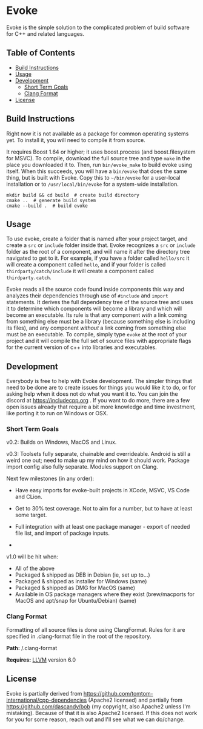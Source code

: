 # Evoke  <!-- omit in toc -->

Evoke is the simple solution to the complicated problem of build software for C++ and related languages.

## Table of Contents  <!-- omit in toc -->

- [Build Instructions](#build-instructions)
- [Usage](#usage)
- [Development](#development)
  - [Short Term Goals](#short-term-goals)
  - [Clang Format](#clang-format)
- [License](#license)

## Build Instructions

Right now it is not available as a package for common operating systems yet. To install it, you will need to compile it from source.

It requires Boost 1.64 or higher; it uses boost.process (and boost.filesystem for MSVC). To compile, download the full source tree and type `make` in the place you downloaded it to. Then, run `bin/evoke_make` to build evoke using itself. When this succeeds, you will have a `bin/evoke` that does the same thing, but is built with Evoke. Copy this to `~/bin/evoke` for a user-local installation or to `/usr/local/bin/evoke` for a system-wide installation.

```console
mkdir build && cd build  # create build directory
cmake ..  # generate build system
cmake --build .  # build evoke
```

## Usage

To use evoke, create a folder that is named after your project target, and create a `src` or `include` folder inside that. Evoke recognizes a `src` or `include` folder as the root of a component, and will name it after the directory tree navigated to get to it. For example, if you have a folder called `hello/src` it will create a component called `hello`, and if your folder is called `thirdparty/catch/include` it will create a component called `thirdparty.catch`.

Evoke reads all the source code found inside components this way and analyzes their dependencies through use of `#include` and `import` statements. It derives the full dependency tree of the source tree and uses it to determine which components will become a library and which will become an executable. Its rule is that any component *with* a link coming from something else must be a library (because something else is including its files), and any component *without* a link coming from something else must be an executable. To compile, simply type `evoke` at the root of your project and it will compile the full set of source files with appropriate flags for the current version of c++ into libraries and executables.

## Development

Everybody is free to help with Evoke development. The simpler things that need to be done are to create issues for things you would like it to do, or for asking help when it does not do what you want it to. You can join the discord at https://includecpp.org . If you want to do more, there are a few open issues already that require a bit more knowledge and time investment, like porting it to run on Windows or OSX.

### Short Term Goals

v0.2: Builds on Windows, MacOS and Linux.

v0.3: Toolsets fully separate, chainable and overrideable. Android is still a weird one out; need to make up my mind on how it should work. Package import config also fully separate. Modules support on Clang.

Next few milestones (in any order):
- Have easy imports for evoke-built projects in XCode, MSVC, VS Code and CLion.
- Get to 30% test coverage. Not to aim for a number, but to have at least some target.
- Full integration with at least one package manager - export of needed file list, and import of package inputs. 

- 

v1.0 will be hit when:

- All of the above
- Packaged & shipped as DEB in Debian (ie, set up to...)
- Packaged & shipped as installer for Windows (same)
- Packaged & shipped as DMG for MacOS (same)
- Available in OS package managers where they exist (brew/macports for MacOS and apt/snap for Ubuntu/Debian) (same)

### Clang Format

Formatting of all source files is done using ClangFormat. Rules for it are specified in .clang-format file in the root of the repository.

**Path:** /.clang-format

**Requires:** [LLVM](http://llvm.org/) version 6.0

## License

Evoke is partially derived from https://github.com/tomtom-international/cpp-dependencies (Apache2 licensed) and partially from https://github.com/dascandy/bob (my copyright, also Apache2 unless I'm mistaking). Because of that it is also Apache2 licensed. If this does not work for you for some reason, reach out and I'll see what we can do/change.
